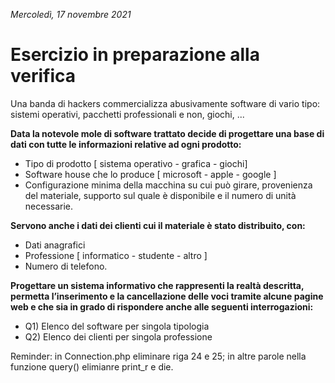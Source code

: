 *Mercoledì, 17 novembre 2021*

# Esercizio in preparazione alla verifica

Una banda di hackers commercializza abusivamente software di vario tipo: sistemi operativi, pacchetti professionali e non,  giochi, ...

**Data la notevole mole di software trattato decide di progettare una base di dati con tutte le informazioni relative ad ogni prodotto:**
- Tipo di prodotto [ sistema operativo - grafica - giochi] 
- Software house che lo produce [ microsoft - apple - google ] 
- Configurazione minima della macchina su cui può girare, provenienza del materiale, supporto sul quale è disponibile e il numero di unità necessarie.

**Servono anche i dati dei clienti cui il materiale è stato distribuito, con:**
- Dati anagrafici
- Professione [ informatico - studente - altro ] 
- Numero di telefono.

**Progettare un sistema informativo che rappresenti la realtà descritta, permetta l’inserimento e la cancellazione delle voci tramite alcune pagine web e che sia in grado di rispondere anche alle seguenti interrogazioni:**
- Q1) Elenco del software per singola tipologia
- Q2) Elenco dei clienti per singola professione

Reminder: in Connection.php eliminare riga 24 e 25; in altre parole nella funzione query() elimianre print_r e die.